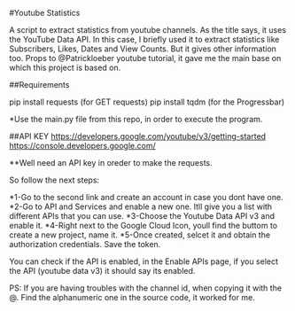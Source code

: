 #Youtube Statistics

A script to extract statistics from youtube channels. As the title says, it uses the YouTube Data API. 
In this case, I briefly used it to extract statistics like Subscribers, Likes, Dates and View Counts. But it gives other information too.
Props to @Patrickloeber youtube tutorial, it gave me the main base on which this project is based on. 

##Requirements

pip install requests (for GET requests)
pip install tqdm (for the Progressbar)

*Use the main.py file from this repo, in order to execute the program. 

##API KEY
https://developers.google.com/youtube/v3/getting-started
https://console.developers.google.com/

**Well need an API key in oreder to make the requests. 

So follow the next steps:

*1-Go to the second link and create an account in case you dont have one. 
*2-Go to API and Services and enable a new one. Itll give you a list with different APIs that you can use.
*3-Choose the Youtube Data API v3 and enable it.
*4-Right next to the Google Cloud Icon, youll find the buttom to create a new project, name it.
*5-Once created, selcet it and obtain the authorization credentials. Save the token. 

You can check if the API is enabled, in the  Enable APIs page, if you select the API (youtube data v3) it should say its enabled.  

PS: If you are having troubles with the channel id, when copying it with the @. Find the alphanumeric one in the source code, it worked for me.






